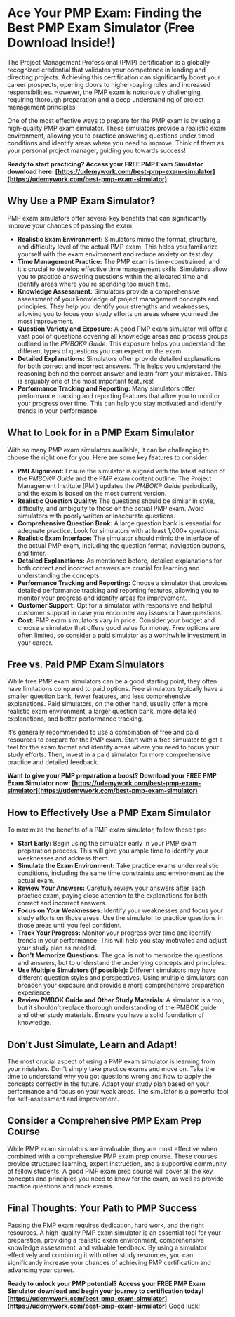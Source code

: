 # Ace Your PMP Exam: Finding the Best PMP Exam Simulator (Free Download Inside!)

The Project Management Professional (PMP) certification is a globally recognized credential that validates your competence in leading and directing projects. Achieving this certification can significantly boost your career prospects, opening doors to higher-paying roles and increased responsibilities. However, the PMP exam is notoriously challenging, requiring thorough preparation and a deep understanding of project management principles.

One of the most effective ways to prepare for the PMP exam is by using a high-quality PMP exam simulator. These simulators provide a realistic exam environment, allowing you to practice answering questions under timed conditions and identify areas where you need to improve. Think of them as your personal project manager, guiding you towards success!

**Ready to start practicing? Access your FREE PMP Exam Simulator download here: [https://udemywork.com/best-pmp-exam-simulator](https://udemywork.com/best-pmp-exam-simulator)**

## Why Use a PMP Exam Simulator?

PMP exam simulators offer several key benefits that can significantly improve your chances of passing the exam:

*   **Realistic Exam Environment:** Simulators mimic the format, structure, and difficulty level of the actual PMP exam. This helps you familiarize yourself with the exam environment and reduce anxiety on test day.
*   **Time Management Practice:** The PMP exam is time-constrained, and it's crucial to develop effective time management skills. Simulators allow you to practice answering questions within the allocated time and identify areas where you're spending too much time.
*   **Knowledge Assessment:** Simulators provide a comprehensive assessment of your knowledge of project management concepts and principles. They help you identify your strengths and weaknesses, allowing you to focus your study efforts on areas where you need the most improvement.
*   **Question Variety and Exposure:** A good PMP exam simulator will offer a vast pool of questions covering all knowledge areas and process groups outlined in the *PMBOK® Guide*. This exposure helps you understand the different types of questions you can expect on the exam.
*   **Detailed Explanations:** Simulators often provide detailed explanations for both correct and incorrect answers. This helps you understand the reasoning behind the correct answer and learn from your mistakes. This is arguably one of the most important features!
*   **Performance Tracking and Reporting:** Many simulators offer performance tracking and reporting features that allow you to monitor your progress over time. This can help you stay motivated and identify trends in your performance.

## What to Look for in a PMP Exam Simulator

With so many PMP exam simulators available, it can be challenging to choose the right one for you. Here are some key features to consider:

*   **PMI Alignment:** Ensure the simulator is aligned with the latest edition of the *PMBOK® Guide* and the PMP exam content outline. The Project Management Institute (PMI) updates the *PMBOK® Guide* periodically, and the exam is based on the most current version.
*   **Realistic Question Quality:** The questions should be similar in style, difficulty, and ambiguity to those on the actual PMP exam. Avoid simulators with poorly written or inaccurate questions.
*   **Comprehensive Question Bank:** A large question bank is essential for adequate practice. Look for simulators with at least 1,000+ questions.
*   **Realistic Exam Interface:** The simulator should mimic the interface of the actual PMP exam, including the question format, navigation buttons, and timer.
*   **Detailed Explanations:** As mentioned before, detailed explanations for both correct and incorrect answers are crucial for learning and understanding the concepts.
*   **Performance Tracking and Reporting:** Choose a simulator that provides detailed performance tracking and reporting features, allowing you to monitor your progress and identify areas for improvement.
*   **Customer Support:** Opt for a simulator with responsive and helpful customer support in case you encounter any issues or have questions.
*   **Cost:** PMP exam simulators vary in price. Consider your budget and choose a simulator that offers good value for money. Free options are often limited, so consider a paid simulator as a worthwhile investment in your career.

## Free vs. Paid PMP Exam Simulators

While free PMP exam simulators can be a good starting point, they often have limitations compared to paid options. Free simulators typically have a smaller question bank, fewer features, and less comprehensive explanations. Paid simulators, on the other hand, usually offer a more realistic exam environment, a larger question bank, more detailed explanations, and better performance tracking.

It's generally recommended to use a combination of free and paid resources to prepare for the PMP exam. Start with a free simulator to get a feel for the exam format and identify areas where you need to focus your study efforts. Then, invest in a paid simulator for more comprehensive practice and detailed feedback.

**Want to give your PMP preparation a boost? Download your FREE PMP Exam Simulator now: [https://udemywork.com/best-pmp-exam-simulator](https://udemywork.com/best-pmp-exam-simulator)**

## How to Effectively Use a PMP Exam Simulator

To maximize the benefits of a PMP exam simulator, follow these tips:

*   **Start Early:** Begin using the simulator early in your PMP exam preparation process. This will give you ample time to identify your weaknesses and address them.
*   **Simulate the Exam Environment:** Take practice exams under realistic conditions, including the same time constraints and environment as the actual exam.
*   **Review Your Answers:** Carefully review your answers after each practice exam, paying close attention to the explanations for both correct and incorrect answers.
*   **Focus on Your Weaknesses:** Identify your weaknesses and focus your study efforts on those areas. Use the simulator to practice questions in those areas until you feel confident.
*   **Track Your Progress:** Monitor your progress over time and identify trends in your performance. This will help you stay motivated and adjust your study plan as needed.
*   **Don't Memorize Questions:** The goal is not to memorize the questions and answers, but to understand the underlying concepts and principles.
*   **Use Multiple Simulators (if possible):** Different simulators may have different question styles and perspectives. Using multiple simulators can broaden your exposure and provide a more comprehensive preparation experience.
*   **Review PMBOK Guide and Other Study Materials**: A simulator is a tool, but it shouldn't replace thorough understanding of the PMBOK guide and other study materials. Ensure you have a solid foundation of knowledge.

## Don't Just Simulate, Learn and Adapt!

The most crucial aspect of using a PMP exam simulator is learning from your mistakes. Don't simply take practice exams and move on. Take the time to understand why you got questions wrong and how to apply the concepts correctly in the future. Adapt your study plan based on your performance and focus on your weak areas. The simulator is a powerful tool for self-assessment and improvement.

## Consider a Comprehensive PMP Exam Prep Course

While PMP exam simulators are invaluable, they are most effective when combined with a comprehensive PMP exam prep course. These courses provide structured learning, expert instruction, and a supportive community of fellow students. A good PMP exam prep course will cover all the key concepts and principles you need to know for the exam, as well as provide practice questions and mock exams.

## Final Thoughts: Your Path to PMP Success

Passing the PMP exam requires dedication, hard work, and the right resources. A high-quality PMP exam simulator is an essential tool for your preparation, providing a realistic exam environment, comprehensive knowledge assessment, and valuable feedback. By using a simulator effectively and combining it with other study resources, you can significantly increase your chances of achieving PMP certification and advancing your career.

**Ready to unlock your PMP potential? Access your FREE PMP Exam Simulator download and begin your journey to certification today! [https://udemywork.com/best-pmp-exam-simulator](https://udemywork.com/best-pmp-exam-simulator)** Good luck!
